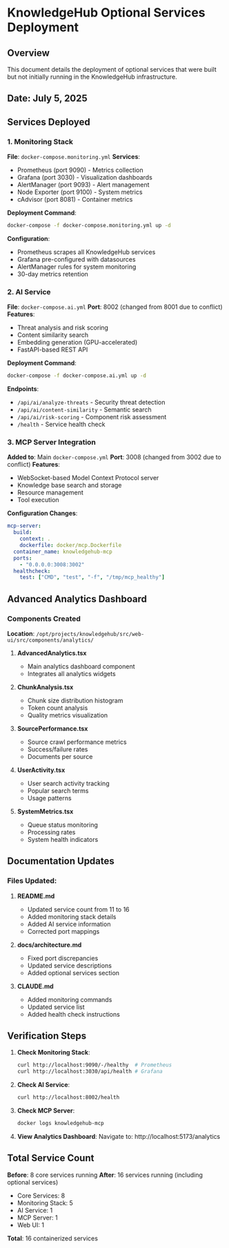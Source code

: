 # KnowledgeHub Optional Services Deployment

## Overview
This document details the deployment of optional services that were built but not initially running in the KnowledgeHub infrastructure.

## Date: July 5, 2025

## Services Deployed

### 1. Monitoring Stack
**File**: `docker-compose.monitoring.yml`
**Services**:
- Prometheus (port 9090) - Metrics collection
- Grafana (port 3030) - Visualization dashboards
- AlertManager (port 9093) - Alert management
- Node Exporter (port 9100) - System metrics
- cAdvisor (port 8081) - Container metrics

**Deployment Command**:
```bash
docker-compose -f docker-compose.monitoring.yml up -d
```

**Configuration**:
- Prometheus scrapes all KnowledgeHub services
- Grafana pre-configured with datasources
- AlertManager rules for system monitoring
- 30-day metrics retention

### 2. AI Service
**File**: `docker-compose.ai.yml`
**Port**: 8002 (changed from 8001 due to conflict)
**Features**:
- Threat analysis and risk scoring
- Content similarity search
- Embedding generation (GPU-accelerated)
- FastAPI-based REST API

**Deployment Command**:
```bash
docker-compose -f docker-compose.ai.yml up -d
```

**Endpoints**:
- `/api/ai/analyze-threats` - Security threat detection
- `/api/ai/content-similarity` - Semantic search
- `/api/ai/risk-scoring` - Component risk assessment
- `/health` - Service health check

### 3. MCP Server Integration
**Added to**: Main `docker-compose.yml`
**Port**: 3008 (changed from 3002 due to conflict)
**Features**:
- WebSocket-based Model Context Protocol server
- Knowledge base search and storage
- Resource management
- Tool execution

**Configuration Changes**:
```yaml
mcp-server:
  build:
    context: .
    dockerfile: docker/mcp.Dockerfile
  container_name: knowledgehub-mcp
  ports:
    - "0.0.0.0:3008:3002"
  healthcheck:
    test: ["CMD", "test", "-f", "/tmp/mcp_healthy"]
```

## Advanced Analytics Dashboard

### Components Created
**Location**: `/opt/projects/knowledgehub/src/web-ui/src/components/analytics/`

1. **AdvancedAnalytics.tsx**
   - Main analytics dashboard component
   - Integrates all analytics widgets

2. **ChunkAnalysis.tsx**
   - Chunk size distribution histogram
   - Token count analysis
   - Quality metrics visualization

3. **SourcePerformance.tsx**
   - Source crawl performance metrics
   - Success/failure rates
   - Documents per source

4. **UserActivity.tsx**
   - User search activity tracking
   - Popular search terms
   - Usage patterns

5. **SystemMetrics.tsx**
   - Queue status monitoring
   - Processing rates
   - System health indicators

## Documentation Updates

### Files Updated:
1. **README.md**
   - Updated service count from 11 to 16
   - Added monitoring stack details
   - Added AI service information
   - Corrected port mappings

2. **docs/architecture.md**
   - Fixed port discrepancies
   - Updated service descriptions
   - Added optional services section

3. **CLAUDE.md**
   - Added monitoring commands
   - Updated service list
   - Added health check instructions

## Verification Steps

1. **Check Monitoring Stack**:
   ```bash
   curl http://localhost:9090/-/healthy  # Prometheus
   curl http://localhost:3030/api/health # Grafana
   ```

2. **Check AI Service**:
   ```bash
   curl http://localhost:8002/health
   ```

3. **Check MCP Server**:
   ```bash
   docker logs knowledgehub-mcp
   ```

4. **View Analytics Dashboard**:
   Navigate to: http://localhost:5173/analytics

## Total Service Count

**Before**: 8 core services running
**After**: 16 services running (including optional services)

- Core Services: 8
- Monitoring Stack: 5
- AI Service: 1
- MCP Server: 1
- Web UI: 1

**Total**: 16 containerized services